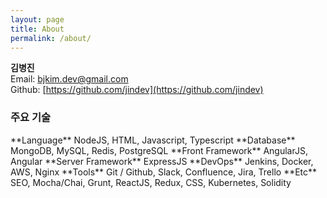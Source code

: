 ```yaml
---
layout: page
title: About
permalink: /about/
---
```


**김병진**  
Email​: ​[bjkim.dev@gmail.com​](bjkim.dev@gmail.com​)​  
Github​: ​[https://github.com/jindev](https://github.com/jindev)

<h3> 주요 기술 </h3>
**Language**         NodeJS, HTML, Javascript, Typescript   
**Database**         MongoDB, MySQL, Redis, PostgreSQL   
**Front Framework**  AngularJS, Angular   
**Server Framework** ExpressJS   
**DevOps**           Jenkins, Docker, AWS, Nginx   
**Tools**            Git / Github, Slack, Confluence, Jira, Trello  
**Etc**              SEO, Mocha/Chai, Grunt, ReactJS, Redux, CSS, Kubernetes, Solidity
